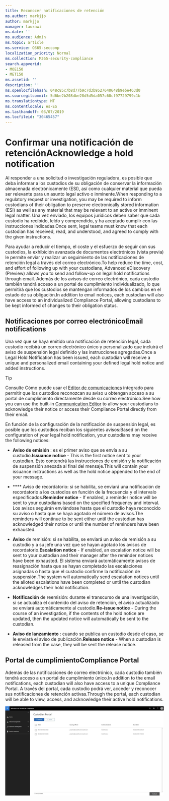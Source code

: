 ```yaml
---
title: Reconocer notificaciones de retención
ms.author: markjjo
author: markjjo
manager: laurawi
ms.date: ''
ms.audience: Admin
ms.topic: article
ms.service: O365-seccomp
localization_priority: Normal
ms.collection: M365-security-compliance
search.appverid:
- MOE150
- MET150
ms.assetid: ''
description: ''
ms.openlocfilehash: 048c85c7b8d77b9c7d3b9527640648b9ebe463d0
ms.sourcegitcommit: 5d6be2b208dbe28d5d5da057c60cf97729799c1b
ms.translationtype: MT
ms.contentlocale: es-ES
ms.lasthandoff: 03/07/2019
ms.locfileid: "30465457"
---
```

# <a name="acknowledge-a-hold-notification"></a><span data-ttu-id="e3583-102">Confirmar una notificación de retención</span><span class="sxs-lookup"><span data-stu-id="e3583-102">Acknowledge a hold notification</span></span> 
<span data-ttu-id="e3583-103">Al responder a una solicitud o investigación reguladora, es posible que deba informar a los custodios de su obligación de conservar la información almacenada electrónicamente (ESI), así como cualquier material que pueda ser relevante para un asunto legal activo o inminente.</span><span class="sxs-lookup"><span data-stu-id="e3583-103">When responding to a regulatory request or investigation, you may be required to  inform custodians of their obligation to preserve electronically stored information (ESI) as well as any material that may be relevant to an active or imminent legal matter.</span></span> <span data-ttu-id="e3583-104">Una vez enviado, los equipos jurídicos deben saber que cada custodio ha recibido, leído y comprendido, y ha aceptado cumplir con las instrucciones indicadas.</span><span class="sxs-lookup"><span data-stu-id="e3583-104">Once sent, legal teams must know that each custodian has received, read, and understood, and agreed to comply with the given instructions.</span></span>

<span data-ttu-id="e3583-105">Para ayudar a reducir el tiempo, el coste y el esfuerzo de seguir con sus custodios, la exhibición avanzada de documentos electrónicos (vista previa) le permite enviar y realizar un seguimiento de las notificaciones de retención legal a través del correo electrónico.</span><span class="sxs-lookup"><span data-stu-id="e3583-105">To help reduce the time, cost, and effort of following up with your custodians,  Advanced eDiscovery (Preview) allows you to send and follow-up on legal hold notifications through email.</span></span> <span data-ttu-id="e3583-106">Además de los avisos de correo electrónico, cada custodio también tendrá acceso a un portal de cumplimiento individualizado, lo que permitirá que los custodios se mantengan informados de los cambios en el estado de su obligación.</span><span class="sxs-lookup"><span data-stu-id="e3583-106">In addition to email notices, each custodian will also have access to an individualized Compliance Portal, allowing custodians to be kept informed of changes to their obligation status.</span></span>

## <a name="email-notifications"></a><span data-ttu-id="e3583-107">Notificaciones por correo electrónico</span><span class="sxs-lookup"><span data-stu-id="e3583-107">Email notifications</span></span>
<span data-ttu-id="e3583-108">Una vez que se haya emitido una notificación de retención legal, cada custodio recibirá un correo electrónico único y personalizado que incluirá el aviso de suspensión legal definido y las instrucciones agregadas.</span><span class="sxs-lookup"><span data-stu-id="e3583-108">Once a Legal Hold Notification has been issued, each custodian will receive a unique and personalized email containing your defined legal hold notice and added instructions.</span></span> 

> [!Tip] 
> <span data-ttu-id="e3583-109">Consulte Cómo puede usar el [Editor de comunicaciones](using-communications-editor.md) integrado para permitir que los custodios reconozcan su aviso u obtengan acceso a su portal de cumplimiento directamente desde su correo electrónico.</span><span class="sxs-lookup"><span data-stu-id="e3583-109">See how you can use the built-in  [Communication Editor](using-communications-editor.md) to allow your custodians to acknowledge their notice or access their Compliance Portal directly from their email.</span></span>

<span data-ttu-id="e3583-110">En función de la configuración de la notificación de suspensión legal, es posible que los custodios reciban los siguientes avisos:</span><span class="sxs-lookup"><span data-stu-id="e3583-110">Based on the configuration of your legal hold notification, your custodians may receive the following notices:</span></span> 

- <span data-ttu-id="e3583-111">**Aviso de emisión** : es el primer aviso que se envía a su custodio.</span><span class="sxs-lookup"><span data-stu-id="e3583-111">**Issuance notice** - This is the first notice sent to your custodian.</span></span> <span data-ttu-id="e3583-112">Esto contendrá las instrucciones de emisión y la notificación de suspensión anexada al final del mensaje.</span><span class="sxs-lookup"><span data-stu-id="e3583-112">This will contain your issuance instructions as well as the hold notice appended to the end of your message.</span></span>

- <span data-ttu-id="e3583-113">\*\*\*\* Aviso de recordatorio: si se habilita, se enviará una notificación de recordatorio a los custodios en función de la frecuencia y el intervalo especificados.</span><span class="sxs-lookup"><span data-stu-id="e3583-113">**Reminder notice** - If enabled, a reminder notice will be sent to your custodians based on the specified frequency and interval.</span></span> <span data-ttu-id="e3583-114">Los avisos seguirán enviándose hasta que el custodio haya reconocido su aviso o hasta que se haya agotado el número de avisos.</span><span class="sxs-lookup"><span data-stu-id="e3583-114">The reminders will continue to be sent either until the custodian has acknowledged their notice or until the number of reminders have been exhausted.</span></span>

- <span data-ttu-id="e3583-115">**Aviso** de remisión: si se habilita, se enviará un aviso de remisión a su custodio y a su jefe una vez que se hayan agotado los avisos de recordatorio.</span><span class="sxs-lookup"><span data-stu-id="e3583-115">**Escalation notice** - If enabled, an escalation notice will be sent to your custodian and their manager after the reminder notices have been exhausted.</span></span> <span data-ttu-id="e3583-116">El sistema enviará automáticamente avisos de reasignación hasta que se hayan completado las escalaciones asignadas o hasta que el custodio confirme la notificación de suspensión.</span><span class="sxs-lookup"><span data-stu-id="e3583-116">The system will automatically send escalation notices until the alloted escalations have been completed or until the custodian acknowledges their hold notification.</span></span>

- <span data-ttu-id="e3583-117">**Notificación** de reemisión: durante el transcurso de una investigación, si se actualiza el contenido del aviso de retención, el aviso actualizado se enviará automáticamente al custodio.</span><span class="sxs-lookup"><span data-stu-id="e3583-117">**Re-issue notice** - During the course of an investigation, if the contents of the hold notice are updated, then the updated notice will automatically be sent to the custodian.</span></span>

- <span data-ttu-id="e3583-118">**Aviso de lanzamiento** : cuando se publica un custodio desde el caso, se le enviará el aviso de publicación.</span><span class="sxs-lookup"><span data-stu-id="e3583-118">**Release notice** - When a custodian is released from the case, they will be sent the release notice.</span></span> 

## <a name="compliance-portal"></a><span data-ttu-id="e3583-119">Portal de cumplimiento</span><span class="sxs-lookup"><span data-stu-id="e3583-119">Compliance Portal</span></span>
<span data-ttu-id="e3583-120">Además de las notificaciones de correo electrónico, cada custodio también tendrá acceso a un portal de cumplimiento único.</span><span class="sxs-lookup"><span data-stu-id="e3583-120">In addition to the email notifications, each custodian will also have access to a unique Compliance Portal.</span></span> <span data-ttu-id="e3583-121">A través del portal, cada custodio podrá ver, acceder y reconocer sus notificaciones de retención activas.</span><span class="sxs-lookup"><span data-stu-id="e3583-121">Through the portal, each custodian will be able to view, access, and acknowledge their active hold notifications.</span></span>

![Portal de cumplimiento de un custodio](../media/CustodianPortal.jpg)
